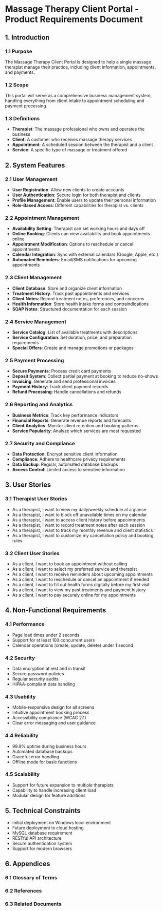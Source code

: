 # Massage Therapy Client Portal - Product Requirements Document

## 1. Introduction

### 1.1 Purpose
The Massage Therapy Client Portal is designed to help a single massage therapist manage their practice, including client information, appointments, and payments.

### 1.2 Scope
This portal will serve as a comprehensive business management system, handling everything from client intake to appointment scheduling and payment processing.

### 1.3 Definitions
- **Therapist**: The massage professional who owns and operates the business
- **Client**: A customer who receives massage therapy services
- **Appointment**: A scheduled session between the therapist and a client
- **Service**: A specific type of massage or treatment offered

## 2. System Features

### 2.1 User Management
- **User Registration**: Allow new clients to create accounts
- **User Authentication**: Secure login for both therapist and clients
- **Profile Management**: Enable users to update their personal information
- **Role-Based Access**: Different capabilities for therapist vs. clients

### 2.2 Appointment Management
- **Availability Setting**: Therapist can set working hours and days off
- **Online Booking**: Clients can view availability and book appointments online
- **Appointment Modification**: Options to reschedule or cancel appointments
- **Calendar Integration**: Sync with external calendars (Google, Apple, etc.)
- **Automated Reminders**: Email/SMS notifications for upcoming appointments

### 2.3 Client Management
- **Client Database**: Store and organize client information
- **Treatment History**: Track past appointments and services
- **Client Notes**: Record treatment notes, preferences, and concerns
- **Health Information**: Store health intake forms and contraindications
- **SOAP Notes**: Structured documentation for each session

### 2.4 Service Management
- **Service Catalog**: List of available treatments with descriptions
- **Service Configuration**: Set duration, price, and preparation requirements
- **Special Offers**: Create and manage promotions or packages

### 2.5 Payment Processing
- **Secure Payments**: Process credit card payments
- **Deposit System**: Collect partial payment at booking to reduce no-shows
- **Invoicing**: Generate and send professional invoices
- **Payment History**: Track client payment records
- **Refund Processing**: Handle cancellations and refunds

### 2.6 Reporting and Analytics
- **Business Metrics**: Track key performance indicators
- **Financial Reports**: Generate revenue reports and forecasts
- **Client Analytics**: Monitor client retention and booking patterns
- **Service Popularity**: Analyze which services are most requested

### 2.7 Security and Compliance
- **Data Protection**: Encrypt sensitive client information
- **Compliance**: Adhere to healthcare privacy requirements
- **Data Backup**: Regular, automated database backups
- **Access Control**: Limited access to sensitive information

## 3. User Stories

### 3.1 Therapist User Stories
- As a therapist, I want to view my daily/weekly schedule at a glance
- As a therapist, I want to block off unavailable times on my calendar
- As a therapist, I want to access client history before appointments
- As a therapist, I want to record treatment notes after each session
- As a therapist, I want to track my monthly revenue and client statistics
- As a therapist, I want to customize my cancellation policy and booking rules

### 3.2 Client User Stories
- As a client, I want to book an appointment without calling
- As a client, I want to select my preferred service and therapist
- As a client, I want to receive reminders about upcoming appointments
- As a client, I want to reschedule or cancel an appointment if needed
- As a client, I want to fill out health forms digitally before my first visit
- As a client, I want to view my past treatments and payment history
- As a client, I want to pay securely online for my appointments

## 4. Non-Functional Requirements

### 4.1 Performance
- Page load times under 2 seconds
- Support for at least 100 concurrent users
- Calendar operations (create, update, delete) under 1 second

### 4.2 Security
- Data encryption at rest and in transit
- Secure password policies
- Regular security audits
- HIPAA-compliant data handling

### 4.3 Usability
- Mobile-responsive design for all screens
- Intuitive appointment booking process
- Accessibility compliance (WCAG 2.1)
- Clear error messaging and user guidance

### 4.4 Reliability
- 99.9% uptime during business hours
- Automated database backups
- Graceful error handling
- Offline mode for basic functions

### 4.5 Scalability
- Support for future expansion to multiple therapists
- Capability to handle increasing client load
- Modular design for feature additions

## 5. Technical Constraints

- Initial deployment on Windows local environment
- Future deployment to cloud hosting
- MySQL database requirement
- RESTful API architecture
- Secure authentication system
- Support for modern browsers

## 6. Appendices

### 6.1 Glossary of Terms
### 6.2 References
### 6.3 Related Documents
